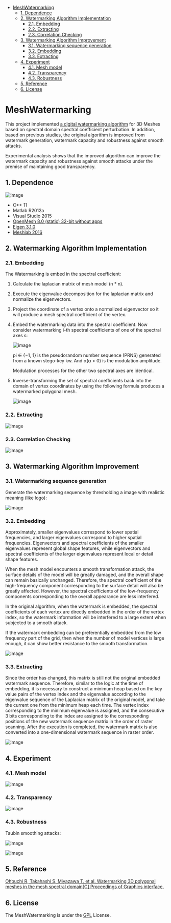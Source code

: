 - [MeshWatermarking](#meshwatermarking)
  - [1. Dependence](#1-dependence)
  - [2. Watermarking Algorithm Implementation](#2-watermarking-algorithm-implementation)
    - [2.1. Embedding](#21-embedding)
    - [2.2. Extracting](#22-extracting)
    - [2.3. Correlation Checking](#23-correlation-checking)
  - [3. Watermarking Algorithm Improvement](#3-watermarking-algorithm-improvement)
    - [3.1. Watermarking sequence generation](#31-watermarking-sequence-generation)
    - [3.2. Embedding](#32-embedding)
    - [3.3. Extracting](#33-extracting)
  - [4. Experiment](#4-experiment)
    - [4.1. Mesh model](#41-mesh-model)
    - [4.2. Transparency](#42-transparency)
    - [4.3. Robustness](#43-robustness)
  - [5. Reference](#5-reference)
  - [6. License](#6-license)

# MeshWatermarking

This project implemented [a digital watermarking algorithm](http://graphicsinterface.org/wp-content/uploads/gi2001-2.pdf) for 3D Meshes based on spectral domain spectral coefficient perturbation. In addition, based on previous studies, the original algorithm is improved from watermark generation, watermark capacity and robustness against smooth attacks.

Experimental analysis shows that the improved algorithm can improve the watermark capacity and robustness against smooth attacks under the premise of maintaining good transparency.

## 1. Dependence

![image](http://img.cdn.firejq.com/jpg/2019/6/6/1eaed04b2f28cdb9250476a5cc2b5041.jpg)

- C++ 11
- Matlab R2012a
- Visual Studio 2015
- [OpenMesh 8.0 (static) 32-bit without apps](https://www.openmesh.org/media/Releases/8.0/OpenMesh-8.0-VS2015-32-Bit-no-apps.exe)
- [Eigen 3.1.0](https://bitbucket.org/eigen/eigen/get/3.1.0.zip)
- [Meshlab 2016](http://www.meshlab.net/#download)

## 2. Watermarking Algorithm Implementation

### 2.1. Embedding

The Watermarking is embed in the spectral coefficient:

1. Calculate the laplacian matrix of mesh model (n * n).
1. Execute the eigenvalue decomposition for the laplacian matrix and normalize the eigenvectors.
1. Project the coordinate of a vertex onto a normalized eigenvector so it will produce a mesh spectral coefficient of the vertex.
1. Embed the watermarking data into the spectral coefficient. Now consider watermarking i-th spectral coefficients of one of the spectral axes s:

    ![image](http://img.cdn.firejq.com/jpg/2019/6/6/0a4ed28514e93b4c8c9c509f4ab0f9b6.jpg)

    pi ∈ {−1, 1} is the pseudorandom number sequence (PRNS) generated from a known stego-key kw. And α(α > 0) is the modulation amplitude.

    Modulation processes for the other two spectral axes are identical.

1. Inverse-transforming the set of spectral coefficients back into the domain of vertex coordinates by using the following formula produces a watermarked polygonal mesh.

    ![image](http://img.cdn.firejq.com/jpg/2019/6/6/e51c70911d664dee3d8341601e16be38.jpg)

### 2.2. Extracting

![image](http://img.cdn.firejq.com/jpg/2019/6/6/12828a7188683770f53612063e5e8ef3.jpg)

### 2.3. Correlation Checking

![image](http://img.cdn.firejq.com/jpg/2019/5/14/9f50381f8cda95cfb18c80b65675eb81.jpg)

## 3. Watermarking Algorithm Improvement

### 3.1. Watermarking sequence generation

Generate the watermarking sequence by thresholding a image with realistic meaning (like logo):

![image](http://img.cdn.firejq.com/jpg/2019/6/6/40fa0d776b4681601bf36032313a4a3d.jpg)

### 3.2. Embedding

Approximately, smaller eigenvalues correspond to lower spatial frequencies, and larger eigenvalues correspond to higher spatial frequencies. Eigenvectors and spectral coefficients of the smaller eigenvalues represent global shape features, while eigenvectors and spectral coefficients of the larger eigenvalues represent local or detail shape features.

When the mesh model encounters a smooth transformation attack, the surface details of the model will be greatly damaged, and the overall shape can remain basically unchanged. Therefore, the spectral coefficient of the high-frequency component corresponding to the surface detail will also be greatly affected. However, the spectral coefficients of the low-frequency components corresponding to the overall appearance are less interfered.

In the original algorithm, when the watermark is embedded, the spectral coefficients of each vertex are directly embedded in the order of the vertex index, so the watermark information will be interfered to a large extent when subjected to a smooth attack.

If the watermark embedding can be preferentially embedded from the low frequency part of the grid, then when the number of model vertices is large enough, it can show better resistance to the smooth transformation.

![image](http://img.cdn.firejq.com/jpg/2019/6/6/4453f59f9f24cb02b153703f9d1062b4.jpg)

### 3.3. Extracting

Since the order has changed, this matrix is still not the original embedded watermark sequence. Therefore, similar to the logic at the time of embedding, it is necessary to construct a minimum heap based on the key value pairs of the vertex index and the eigenvalue according to the eigenvalue sequence of the Laplacian matrix of the original model, and take the current one from the minimum heap each time. The vertex index corresponding to the minimum eigenvalue is assigned, and the consecutive 3 bits corresponding to the index are assigned to the corresponding positions of the new watermark sequence matrix in the order of raster scanning. After the execution is completed, the watermark matrix is also converted into a one-dimensional watermark sequence in raster order.

![image](http://img.cdn.firejq.com/jpg/2019/6/6/f63a0fbd753665a046206a5bd26f3115.jpg)

## 4. Experiment

### 4.1. Mesh model

![image](http://img.cdn.firejq.com/jpg/2019/6/6/5f0e554d40797c604bfabbc2a9903d41.jpg)

### 4.2. Transparency

![image](http://img.cdn.firejq.com/jpg/2019/6/6/43d29166d1c6ee34b19914a0dbc93541.jpg)

### 4.3. Robustness

Taubin smoothing attacks:

![image](http://img.cdn.firejq.com/jpg/2019/6/6/4f095061d1b750f037a188b07fd2dfd5.jpg)

![image](http://img.cdn.firejq.com/jpg/2019/6/6/51b17684ca4c493d862767fba2d25c75.jpg)

## 5. Reference

[Ohbuchi R, Takahashi S, Miyazawa T, et al. Watermarking 3D polygonal meshes in the mesh spectral domain[C] Proceedings of Graphics interface.](http://graphicsinterface.org/proceedings/gi2001/gi2001-2/)

## 6. License

The MeshWatermarking is under the [GPL](https://github.com/firejq/MeshWatermarking/blob/master/LICENSE) License.